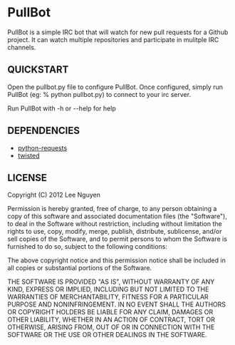 PullBot
=============
PullBot is a simple IRC bot that will watch for new pull requests for a Github project. It can watch multiple repositories and participate in mulitple IRC channels.


QUICKSTART
-------------
Open the pullbot.py file to configure PullBot. Once configured, simply run PullBot (eg: % python pullbot.py) to connect to your irc server.

Run PullBot with -h or --help for help


DEPENDENCIES
-------------
* [python-requests](http://www.python-requests.org)
* [twisted](http://www.twistedmatrix.com)


LICENSE
-------------
Copyright (C) 2012 Lee Nguyen

Permission is hereby granted, free of charge, to any person obtaining a copy of this software and associated documentation files (the "Software"), to deal in the Software without restriction, including without limitation the rights to use, copy, modify, merge, publish, distribute, sublicense, and/or sell copies of the Software, and to permit persons to whom the Software is furnished to do so, subject to the following conditions:

The above copyright notice and this permission notice shall be included in all copies or substantial portions of the Software.

THE SOFTWARE IS PROVIDED "AS IS", WITHOUT WARRANTY OF ANY KIND, EXPRESS OR IMPLIED, INCLUDING BUT NOT LIMITED TO THE WARRANTIES OF MERCHANTABILITY, FITNESS FOR A PARTICULAR PURPOSE AND NONINFRINGEMENT. IN NO EVENT SHALL THE AUTHORS OR COPYRIGHT HOLDERS BE LIABLE FOR ANY CLAIM, DAMAGES OR OTHER LIABILITY, WHETHER IN AN ACTION OF CONTRACT, TORT OR OTHERWISE, ARISING FROM, OUT OF OR IN CONNECTION WITH THE SOFTWARE OR THE USE OR OTHER DEALINGS IN THE SOFTWARE.